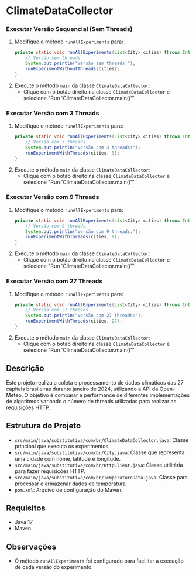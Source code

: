 # ClimateDataCollector
### Executar Versão Sequencial (Sem Threads)
1. Modifique o método `runAllExperiments` para:
    ```java
    private static void runAllExperiments(List<City> cities) throws InterruptedException {
        // Versão sem threads
        System.out.println("Versão sem threads:");
        runExperimentWithoutThreads(cities);
    }
    ```
2. Execute o método `main` da classe `ClimateDataCollector`:
    - Clique com o botão direito na classe `ClimateDataCollector` e selecione "Run 'ClimateDataCollector.main()'".

### Executar Versão com 3 Threads
1. Modifique o método `runAllExperiments` para:
    ```java
    private static void runAllExperiments(List<City> cities) throws InterruptedException {
        // Versão com 3 threads
        System.out.println("Versão com 3 threads:");
        runExperimentWithThreads(cities, 3);
    }
    ```
2. Execute o método `main` da classe `ClimateDataCollector`:
    - Clique com o botão direito na classe `ClimateDataCollector` e selecione "Run 'ClimateDataCollector.main()'".

### Executar Versão com 9 Threads
1. Modifique o método `runAllExperiments` para:
    ```java
    private static void runAllExperiments(List<City> cities) throws InterruptedException {
        // Versão com 9 threads
        System.out.println("Versão com 9 threads:");
        runExperimentWithThreads(cities, 9);
    }
    ```
2. Execute o método `main` da classe `ClimateDataCollector`:
    - Clique com o botão direito na classe `ClimateDataCollector` e selecione "Run 'ClimateDataCollector.main()'".

### Executar Versão com 27 Threads
1. Modifique o método `runAllExperiments` para:
    ```java
    private static void runAllExperiments(List<City> cities) throws InterruptedException {
        // Versão com 27 threads
        System.out.println("Versão com 27 threads:");
        runExperimentWithThreads(cities, 27);
    }
    ```
2. Execute o método `main` da classe `ClimateDataCollector`:
    - Clique com o botão direito na classe `ClimateDataCollector` e selecione "Run 'ClimateDataCollector.main()'".

## Descrição
Este projeto realiza a coleta e processamento de dados climáticos das 27 capitais brasileiras durante janeiro de 2024, utilizando a API da Open-Meteo. O objetivo é comparar a performance de diferentes implementações de algoritmos variando o número de threads utilizadas para realizar as requisições HTTP.

## Estrutura do Projeto
- `src/main/java/substitutiva/com/br/ClimateDataCollector.java`: Classe principal que executa os experimentos.
- `src/main/java/substitutiva/com/br/City.java`: Classe que representa uma cidade com nome, latitude e longitude.
- `src/main/java/substitutiva/com/br/HttpClient.java`: Classe utilitária para fazer requisições HTTP.
- `src/main/java/substitutiva/com/br/TemperatureData.java`: Classe para processar e armazenar dados de temperatura.
- `pom.xml`: Arquivo de configuração do Maven.

## Requisitos
- Java 17
- Maven

## Observações
- O método `runAllExperiments` foi configurado para facilitar a execução de cada versão do experimento.
